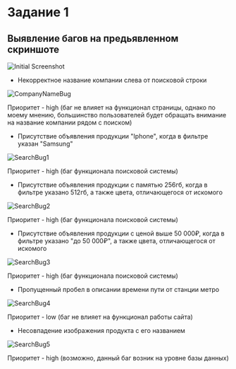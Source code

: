 # Задание 1
## Выявление багов на предьявленном скриншоте 

![Initial Screenshot](https://i.imgur.com/2eNxWq3.png)

- Некорректное название компании слева от поисковой строки

![CompanyNameBug](https://i.imgur.com/x5VrxmD.png) 

Приоритет - high (баг не влияет на функционал страницы, однако по моему мнению, большинство пользователей будет обращать внимание на название компании рядом с поиском)


- Присутствие объявления продукции "Iphone", когда в фильтре указан "Samsung"

![SearchBug1](https://i.imgur.com/4z2Wl6q.png) 

Приоритет - high (баг функционала поисковой системы)


- Присутствие объявления продукции с памятью 256гб, когда в фильтре указано 512гб, а также цвета, отличающегося от искомого

![SearchBug2](https://i.imgur.com/4doXi0k.png) 

Приоритет - high (баг функционала поисковой системы)


- Присутствие объявления продукции с ценой выше 50 000₽, когда в фильтре указано "до 50 000₽", а также цвета, отличающегося от искомого

![SearchBug3](https://i.imgur.com/VgnCOaU.png) 

Приоритет - high (баг функционала поисковой системы)

- Пропущенный пробел в описании времени пути от станции метро

![SearchBug4](https://i.imgur.com/4vnce7F.png) 

Приоритет - low (баг не влияет на функционал работы сайта)

- Несовпадение изображения продукта с его названием

![SearchBug5](https://i.imgur.com/pIXs2FK.png)

Приоритет - high (возможно, данный баг возник на уровне базы данных)
